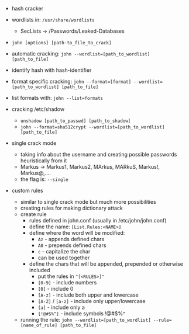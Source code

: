 - hash cracker

- wordlists in: `/usr/share/wordlists`
	- SecLists -> /Passwords/Leaked-Databases

- `john [options] [path-to_file_to_crack]`

- automatic cracking: `john --wordlist=[path_to_wordlist] [path_to_file]`
- identify hash with hash-identifier
- format specific cracking: `john --format=[format] --wordlist=[path_to_wordlist] [path_to_file]`

- list formats with: `john --list=formats`

- cracking /etc/shadow
	- `unshadow [path_to_passwd] [path_to_shadow]`
	- `john --format=sha512crypt --wordlist=[path_to_wordlist] [path_to_file]`

- single crack mode
	- taking info about the username and creating possible passwords heuristically from it
	- Markus -> Markus1, Markus2, MArkus, MARkuS, Markus!, Markus@,....
	- the flag is: `--single`

- custom rules
	- similar to single crack mode but much more possibilities
	- creating rules for making dictionary attack
	- create rule
		- rules defined in john.conf (usually in /etc/john/john.conf)
		- define the name: `[List.Rules:<NAME>]`
		- define where the word will be modified:
			- `Az` - appends defined chars
			- `A0` - prepends defined chars
			- `c` - capitalize the char
			- can be used together
		- define the chars that will be appended, prepended or otherwise included
			- put the rules in `"[<RULES>]"`
			- `[0-9]` - include numbers
			- `[0]` - include 0
			- `[A-z]` - include both upper and lowercase
			- `[A-Z]` / `[a-z]` - include only upper/lowercase 
			- `[a]` - include only a
			- `[!@#$%^]` - include symbols !@#$%^
	- running the rule: `john --wordlist=[path_to_wordlist] --rule=[name_of_rule] [path_to_file]`